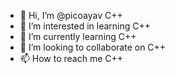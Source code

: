 - 👋 Hi, I’m @picoayav C++
- 👀 I’m interested in learning C++
- 🌱 I’m currently learning C++
- 💞️ I’m looking to collaborate on C++
- 📫 How to reach me C++

<!---
picoayav/picoayav is a ✨ special ✨ repository because its `README.md` (this file) appears on your GitHub profile.
You can click the Preview link to take a look at your changes.
--->
